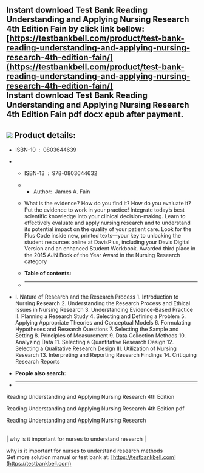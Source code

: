 Instant download **Test Bank Reading Understanding and Applying Nursing Research 4th Edition Fain** by click link bellow:  
[https://testbankbell.com/product/test-bank-reading-understanding-and-applying-nursing-research-4th-edition-fain/](https://testbankbell.com/product/test-bank-reading-understanding-and-applying-nursing-research-4th-edition-fain/)  
**Instant download Test Bank Reading Understanding and Applying Nursing Research 4th Edition Fain pdf docx epub after payment.**
--------------------------------------------------------------------------------------------------------------------------------


![](https://testbankbell.com/wp-content/uploads/2023/05/Reading-Understanding-and-Applying-Nursing-Research-4th-Edition-Fain.jpg)
**Product details:**
--------------------


* ISBN-10 ‏ : ‎ 0803644639
* * ISBN-13 ‏ : ‎ 978-0803644632
  * * Author:  James A. Fain
   
  * What is the evidence? How do you find it? How do you evaluate it? Put the evidence to work in your practice! Integrate today’s best scientific knowledge into your clinical decision-making. Learn to effectively evaluate and apply nursing research and to understand its potential impact on the quality of your patient care. Look for the Plus Code inside new, printed texts―your key to unlocking the student resources online at DavisPlus, including your Davis Digital Version and an enhanced Student Workbook. Awarded third place in the 2015 AJN Book of the Year Award in the Nursing Research category
  * **Table of contents:**
  * ----------------------
 
* I. Nature of Research and the Research Process 1. Introduction to Nursing Research 2. Understanding the Research Process and Ethical Issues in Nursing Research 3. Understanding Evidence-Based Practice II. Planning a Research Study 4. Selecting and Defining a Problem 5. Applying Appropriate Theories and Conceptual Models 6. Formulating Hypotheses and Research Questions 7. Selecting the Sample and Setting 8. Principles of Measurement 9. Data Collection Methods 10. Analyzing Data 11. Selecting a Quantitative Research Design 12. Selecting a Qualitative Research Design III. Utilization of Nursing Research 13. Interpreting and Reporting Research Findings 14. Critiquing Research Reports
* **People also search:**
* -----------------------

Reading Understanding and Applying Nursing Research 4th Edition

Reading Understanding and Applying Nursing Research 4th Edition pdf

Reading Understanding and Applying Nursing Research


|  |
| --- |
| 
why is it important for nurses to understand research
 |


 why is it important for nurses to understand research methods  
  Get more solution manual or test bank at: [https://testbankbell.com](https://testbankbell.com)
